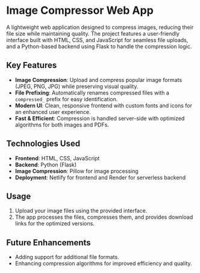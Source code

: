 # Image Compressor Web App

A lightweight web application designed to compress images, reducing their file size while maintaining quality. The project features a user-friendly interface built with HTML, CSS, and JavaScript for seamless file uploads, and a Python-based backend using Flask to handle the compression logic.

## Key Features

- **Image Compression**: Upload and compress popular image formats (JPEG, PNG, JPG) while preserving visual quality.
- **File Prefixing**: Automatically renames compressed files with a `compressed_` prefix for easy identification.
- **Modern UI**: Clean, responsive frontend with custom fonts and icons for an enhanced user experience.
- **Fast & Efficient**: Compression is handled server-side with optimized algorithms for both images and PDFs.

## Technologies Used

- **Frontend**: HTML, CSS, JavaScript
- **Backend**: Python (Flask)
- **Image Compression**: Pillow for image processing
- **Deployment**: Netlify for frontend and Render for serverless backend

## Usage

1. Upload your image files using the provided interface.
2. The app processes the files, compresses them, and provides download links for the optimized versions.

## Future Enhancements

- Adding support for additional file formats.
- Enhancing compression algorithms for improved efficiency and quality.

